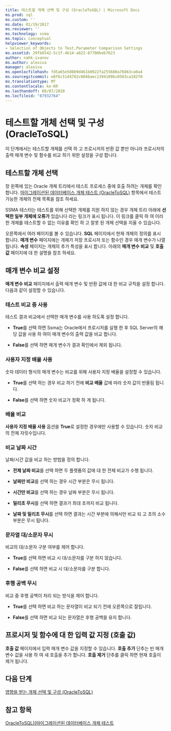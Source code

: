 ```yaml
---
title: 테스트할 개체 선택 및 구성 (OracleToSQL) | Microsoft Docs
ms.prod: sql
ms.custom: ''
ms.date: 01/19/2017
ms.reviewer: ''
ms.technology: ssma
ms.topic: conceptual
helpviewer_keywords:
- Selection of Objects to Test,Parameter Comparison Settings
ms.assetid: 29fb6542-5c1f-4b14-a822-87700beb7623
author: nahk-ivanov
ms.author: alexiva
manager: alexiva
ms.openlocfilehash: fd5a65e50889d461b0922fa255680a76863ca0a4
ms.sourcegitcommit: e8f6c51d4702c0046aec1394109bc0503ca182f0
ms.translationtype: MT
ms.contentlocale: ko-KR
ms.lasthandoff: 08/07/2020
ms.locfileid: "87932764"
---
```

# <a name="selecting-and-configuring-objects-to-test-oracletosql"></a>테스트할 개체 선택 및 구성(OracleToSQL)
이 단계에서는 테스트할 개체를 선택 하 고 프로시저의 반환 값 뿐만 아니라 프로시저의 출력 매개 변수 및 함수를 비교 하기 위한 설정을 구성 합니다.  
  
## <a name="selection-of-objects-to-test"></a>테스트할 개체 선택  
창 왼쪽에 있는 Oracle 개체 트리에서 테스트 프로세스 중에 호출 하려는 개체를 확인 합니다. [마이그레이션된 데이터베이스 개체 테스트 &#40;OracleToSQL&#41;](../../ssma/oracle/testing-migrated-database-objects-oracletosql.md) 항목에서 테스트 가능한 개체의 전체 목록을 참조 하세요.  
  
SSMA 테스터는 테스트를 위해 선택한 개체를 지원 하지 않는 경우 개체 트리 아래에 **선택한 일부 개체에 오류가** 있습니다 라는 링크가 표시 됩니다. 이 링크를 클릭 하 여 이러한 개체를 테스트할 수 없는 이유를 확인 하 고 잘못 된 개체 선택을 지울 수 있습니다.  
  
오른쪽에서 여러 페이지를 볼 수 있습니다. **SQL** 페이지에서 현재 개체의 정의를 표시 합니다. **매개 변수** 페이지에는 개체가 저장 프로시저 또는 함수인 경우 매개 변수가 나열 됩니다. **속성** 페이지는 개체의 추가 특성을 표시 합니다. 아래의 **매개 변수 비교** 및 **호출 값** 페이지에 대 한 설명을 참조 하세요.  
  
## <a name="parameter-comparison-settings"></a>매개 변수 비교 설정  
**매개 변수 비교** 페이지에서 출력 매개 변수 및 반환 값에 대 한 비교 규칙을 설정 합니다. 다음과 같이 설정할 수 있습니다.  
  
### <a name="use-during-test-comparisons"></a>테스트 비교 중 사용  
테스트 결과 비교에서 선택한 매개 변수를 사용 하도록 설정 합니다.  
  
-   **True**를 선택 하면 Ssma는 Oracle에서 프로시저를 실행 한 후 SQL Server의 해당 값을 사용 하 여이 매개 변수의 출력 값을 비교 합니다.
  
-   **False**를 선택 하면 매개 변수가 결과 확인에서 제외 됩니다.  
  
### <a name="use-custom-scale"></a>사용자 지정 배율 사용  
숫자 데이터 형식의 매개 변수는 비교를 위해 사용자 지정 배율을 설정할 수 있습니다.  
  
-   **True**를 선택 하는 경우 비교 하기 전에 **비교 배율** 값에 따라 숫자 값이 반올림 됩니다.  
  
-   **False**를 선택 하면 숫자 비교가 정확 하 게 됩니다.  
  
### <a name="comparing-scale"></a>배율 비교  
**사용자 지정 배율 사용** 옵션을 **True**로 설정한 경우에만 사용할 수 있습니다. 숫자 비교의 전체 자릿수입니다.  
  
### <a name="date-time-comparing"></a>비교 날짜 시간  
날짜/시간 값을 비교 하는 방법을 정의 합니다.  
  
-   **전체 날짜 비교**를 선택 하면 두 플랫폼의 값에 대 한 전체 비교가 수행 됩니다.  
  
-   **날짜만 비교**를 선택 하는 경우 시간 부분은 무시 됩니다.  
  
-   **시간만 비교**를 선택 하는 경우 날짜 부분은 무시 됩니다.  
  
-   **밀리초 무시**를 선택 하면 결과가 최대 초까지 비교 됩니다.  
  
-   **날짜 및 밀리초 무시**를 선택 하면 결과는 시간 부분에 의해서만 비교 되 고 초의 소수 부분은 무시 됩니다.  
  
### <a name="ignore-strings-case"></a>문자열 대/소문자 무시  
비교의 대/소문자 구분 여부를 제어 합니다.  
  
-   **True**를 선택 하면 비교 시 대/소문자를 구분 하지 않습니다.  
  
-   **False**를 선택 하면 비교 시 대/소문자를 구분 합니다.  
  
### <a name="ignore-trailing-spaces"></a>후행 공백 무시  
비교 중 후행 공백이 처리 되는 방식을 제어 합니다.  
  
-   **True**를 선택 하면 비교 하는 문자열이 비교 되기 전에 오른쪽으로 잘립니다.  
  
-   **False**를 선택 하면 비교 되는 문자열은 후행 공백을 유지 합니다.  
  
## <a name="specify-input-values-for-procedures-and-functions-call-values"></a>프로시저 및 함수에 대 한 입력 값 지정 (호출 값)  
**호출 값** 페이지에서 입력 매개 변수 값을 지정할 수 있습니다. **호출 추가** 단추는 빈 매개 변수 값을 사용 하 여 새 호출을 추가 합니다. **호출 제거** 단추를 클릭 하면 현재 호출이 제거 됩니다.  
  
## <a name="next-step"></a>다음 단계  
[영향을 받는 개체 선택 및 구성 &#40;OracleToSQL&#41;](../../ssma/oracle/selecting-and-configuring-affected-objects-oracletosql.md)  
  
## <a name="see-also"></a>참고 항목  
[OracleToSQL&#41;&#40;마이그레이션된 데이터베이스 개체 테스트](../../ssma/oracle/testing-migrated-database-objects-oracletosql.md)  
  
